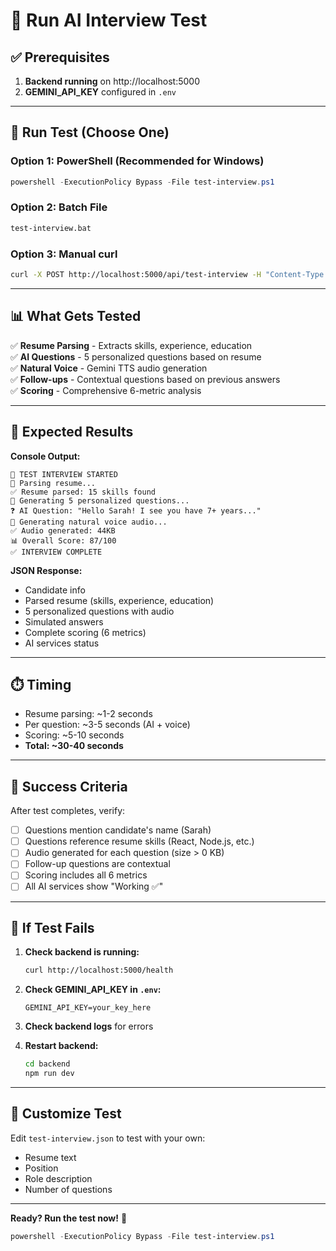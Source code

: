 # 🚀 Run AI Interview Test

## ✅ Prerequisites

1. **Backend running** on http://localhost:5000
2. **GEMINI_API_KEY** configured in `.env`

---

## 🎯 Run Test (Choose One)

### **Option 1: PowerShell (Recommended for Windows)**
```powershell
powershell -ExecutionPolicy Bypass -File test-interview.ps1
```

### **Option 2: Batch File**
```cmd
test-interview.bat
```

### **Option 3: Manual curl**
```bash
curl -X POST http://localhost:5000/api/test-interview -H "Content-Type: application/json" -d @test-interview.json
```

---

## 📊 What Gets Tested

✅ **Resume Parsing** - Extracts skills, experience, education  
✅ **AI Questions** - 5 personalized questions based on resume  
✅ **Natural Voice** - Gemini TTS audio generation  
✅ **Follow-ups** - Contextual questions based on previous answers  
✅ **Scoring** - Comprehensive 6-metric analysis  

---

## 🎉 Expected Results

**Console Output:**
```
🎯 TEST INTERVIEW STARTED
📄 Parsing resume...
✅ Resume parsed: 15 skills found
🤖 Generating 5 personalized questions...
❓ AI Question: "Hello Sarah! I see you have 7+ years..."
🎤 Generating natural voice audio...
✅ Audio generated: 44KB
📊 Overall Score: 87/100
✅ INTERVIEW COMPLETE
```

**JSON Response:**
- Candidate info
- Parsed resume (skills, experience, education)
- 5 personalized questions with audio
- Simulated answers
- Complete scoring (6 metrics)
- AI services status

---

## ⏱️ Timing

- Resume parsing: ~1-2 seconds
- Per question: ~3-5 seconds (AI + voice)
- Scoring: ~5-10 seconds
- **Total: ~30-40 seconds**

---

## 🎯 Success Criteria

After test completes, verify:

- [ ] Questions mention candidate's name (Sarah)
- [ ] Questions reference resume skills (React, Node.js, etc.)
- [ ] Audio generated for each question (size > 0 KB)
- [ ] Follow-up questions are contextual
- [ ] Scoring includes all 6 metrics
- [ ] All AI services show "Working ✅"

---

## 🐛 If Test Fails

1. **Check backend is running:**
   ```bash
   curl http://localhost:5000/health
   ```

2. **Check GEMINI_API_KEY in `.env`:**
   ```env
   GEMINI_API_KEY=your_key_here
   ```

3. **Check backend logs** for errors

4. **Restart backend:**
   ```bash
   cd backend
   npm run dev
   ```

---

## 📝 Customize Test

Edit `test-interview.json` to test with your own:
- Resume text
- Position
- Role description
- Number of questions

---

**Ready? Run the test now!** 🚀

```powershell
powershell -ExecutionPolicy Bypass -File test-interview.ps1
```
